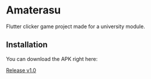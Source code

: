 # Amaterasu

Flutter clicker game project made for a university module.

## Installation

You can download the APK right here: 

[Release v1.0](https://github.com/SonexGit/amaterasu/releases/download/release/amaterasu.apk)
